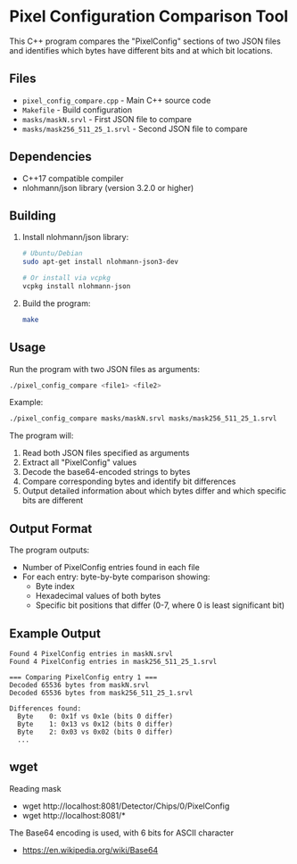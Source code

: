 # Pixel Configuration Comparison Tool

This C++ program compares the "PixelConfig" sections of two JSON files and identifies which bytes have different bits and at which bit locations.

## Files

- `pixel_config_compare.cpp` - Main C++ source code
- `Makefile` - Build configuration
- `masks/maskN.srvl` - First JSON file to compare
- `masks/mask256_511_25_1.srvl` - Second JSON file to compare

## Dependencies

- C++17 compatible compiler
- nlohmann/json library (version 3.2.0 or higher)

## Building

1. Install nlohmann/json library:
   ```bash
   # Ubuntu/Debian
   sudo apt-get install nlohmann-json3-dev
   
   # Or install via vcpkg
   vcpkg install nlohmann-json
   ```

2. Build the program:
   ```bash
   make
   ```

## Usage

Run the program with two JSON files as arguments:
```bash
./pixel_config_compare <file1> <file2>
```

Example:
```bash
./pixel_config_compare masks/maskN.srvl masks/mask256_511_25_1.srvl
```

The program will:
1. Read both JSON files specified as arguments
2. Extract all "PixelConfig" values
3. Decode the base64-encoded strings to bytes
4. Compare corresponding bytes and identify bit differences
5. Output detailed information about which bytes differ and which specific bits are different

## Output Format

The program outputs:
- Number of PixelConfig entries found in each file
- For each entry: byte-by-byte comparison showing:
  - Byte index
  - Hexadecimal values of both bytes
  - Specific bit positions that differ (0-7, where 0 is least significant bit)

## Example Output

```
Found 4 PixelConfig entries in maskN.srvl
Found 4 PixelConfig entries in mask256_511_25_1.srvl

=== Comparing PixelConfig entry 1 ===
Decoded 65536 bytes from maskN.srvl
Decoded 65536 bytes from mask256_511_25_1.srvl

Differences found:
  Byte    0: 0x1f vs 0x1e (bits 0 differ)
  Byte    1: 0x13 vs 0x12 (bits 0 differ)
  Byte    2: 0x03 vs 0x02 (bits 0 differ)
  ...
```

## wget

Reading mask
- wget http://localhost:8081/Detector/Chips/0/PixelConfig
- wget http://localhost:8081/*

The Base64 encoding is used, with 6 bits for ASCII character
 - https://en.wikipedia.org/wiki/Base64